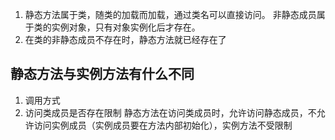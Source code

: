 1. 静态方法属于类，随类的加载而加载，通过类名可以直接访问。
  非静态成员属于类的实例对象，只有对象实例化后才存在。
2. 在类的非静态成员不存在时，静态方法就已经存在了

## 静态方法与实例方法有什么不同
1. 调用方式
2. 访问类成员是否存在限制
静态方法在访问类成员时，允许访问静态成员，不允许访问实例成员（实例成员要在方法内部初始化），实例方法不受限制
